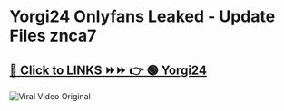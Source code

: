 
 # Yorgi24 Onlyfans Leaked - Update Files znca7

## <h2><a href="https://clipsfans.com/Yorgi24&ref=git">🔗 Click to LINKS ⏩⏩ 👉 🟢 Yorgi24 </a></h2>

<a href="https://clipsfans.com/Yorgi24&ref=git" rel="nofollow" data-target="animated-image.originalLink"><img src="https://i.ibb.co.com/xMMVF88/686577567.gif" alt="Viral Video Original" style="max-width: 100%; display: inline-block;" data-target="animated-image.originalImage"></a>

